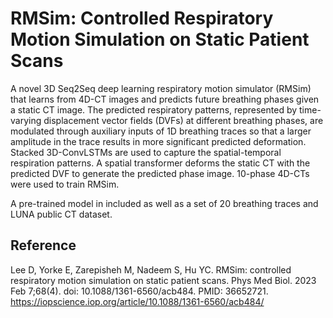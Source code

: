 # RMSim: Controlled Respiratory Motion Simulation on Static Patient Scans
A novel 3D Seq2Seq deep learning respiratory motion simulator
(RMSim) that learns from 4D-CT images and predicts future breathing phases given
a static CT image. The predicted respiratory patterns, represented by time-varying
displacement vector fields (DVFs) at different breathing phases, are modulated through
auxiliary inputs of 1D breathing traces so that a larger amplitude in the trace results in
more significant predicted deformation. Stacked 3D-ConvLSTMs are used to capture
the spatial-temporal respiration patterns. A spatial transformer deforms the static CT with the predicted DVF to
generate the predicted phase image. 10-phase 4D-CTs were
used to train RMSim. 

A pre-trained model in included as well as a set of 20 breathing traces and LUNA public CT dataset.


## Reference
Lee D, Yorke E, Zarepisheh M, Nadeem S, Hu YC. RMSim: controlled respiratory motion simulation on static patient scans. Phys Med Biol. 2023 Feb 7;68(4). doi: 10.1088/1361-6560/acb484. PMID: 36652721.
<https://iopscience.iop.org/article/10.1088/1361-6560/acb484/>